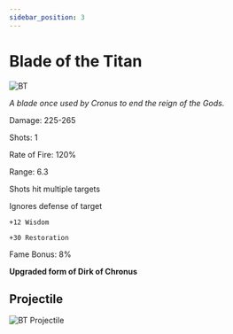 ```yaml
---
sidebar_position: 3
---
```


# Blade of the Titan

![BT](https://vwiki.valorserver.com/api/item/picture/blade%20of%20the%20titan)

<i>A blade once used by Cronus to end the reign of the Gods.</i>

Damage: 225-265

Shots: 1

Rate of Fire: 120%

Range: 6.3

Shots hit multiple targets

Ignores defense of target

    +12 Wisdom
    
    +30 Restoration
    
Fame Bonus: 8%

**Upgraded form of Dirk of Chronus**

## Projectile

![BT Projectile](https://cdn.discordapp.com/attachments/953134990428868629/981721119541313636/bladeofthetitan.gif)



